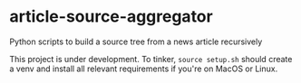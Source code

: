 # article-source-aggregator

Python scripts to build a source tree from a news article recursively

This project is under development. To tinker, `source setup.sh` should create a venv and install all relevant requirements if you're on MacOS or Linux.
